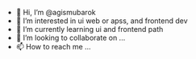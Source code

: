 - 👋 Hi, I’m @agismubarok
- 👀 I’m interested in ui web or apss, and frontend dev
- 🌱 I’m currently learning ui and frontend path
- 💞️ I’m looking to collaborate on ...
- 📫 How to reach me ...

<!---
agismubarok/agismubarok is a ✨ special ✨ repository because its `README.md` (this file) appears on your GitHub profile.
You can click the Preview link to take a look at your changes.
--->

